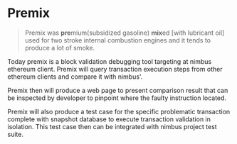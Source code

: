 # Premix

> Premix was **pre**mium(subsidized gasoline)   **mix**ed [with lubricant oil]
used for two stroke internal combustion engines and it tends to produce a lot
of smoke.

Today premix is a block validation debugging tool targeting at nimbus ethereum
client. Premix will query transaction execution steps from other ethereum
clients and compare it with nimbus'.

Premix then will produce a web page to present comparison result that can be
inspected by developer to pinpoint where the faulty instruction located.

Premix will also produce a test case for the specific problematic transaction
complete with snapshot database to execute transaction validation in isolation.
This test case then can be integrated with nimbus project test suite.

